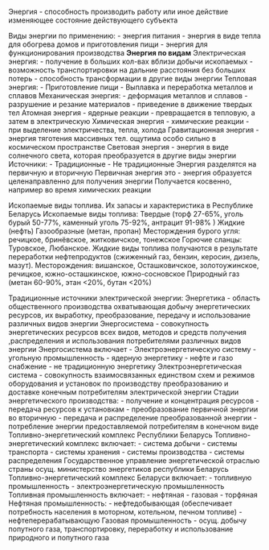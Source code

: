Энергия - способность производить работу или иное действие изменяющее состояние действующего субъекта

Виды энергии по применению:
	- энергия питания
	- энергия в виде тепла для обогрева домов и приготовления пищи
	- энергия для функционирования производства
**Энергия по видам**
	Электрическая энергия:
		- получение в больших кол-вах вблизи добычи ископаемых
		- возможность транспортировки на дальние расстояния без больших потерь
		- способность трансформации в другие виды энергии
	Тепловая энергия:
		- Приготовление пищи
		- Выплавка и переработка металлов и сплавов
	Механическая энергия:
		- деформация металлов и сплавов
		- разрушение и резание материалов
		- приведение в движение твердых тел
	Атомная энергия
		- ядерные реакции
		- превращается в тепловую, а затем в электрическую
	Химическая энергия
		- химические реакции
		- при выделение электричества, тепла, холода
	Гравитационная энергия - энергия тяготения массивных тел. ощутима особо сильно в космическом пространстве
	Световая энергия - энергия в виде солнечного света, которая преобразуется в другие виды энергии
Источники:
	- Традиционные
	- Не традиционные
Энергия разделятся на первичную и вторичную
Первичная энергия это - энергия образуется целенаправленно для получения энергии
Получается косвенно, например во время химических реакции

Ископаемые виды топлива. Их запасы и характеристика в Республике Беларусь
	Ископаемые виды топлива:
		Твердые (торф 27-65%, уголь бурый 50-77%, каменный уголь 75-92%, антрацит 91-98% )
		Жидкие (нефть)
		Газообразные (метан, пропан)
	Месторждения бурого угля: речицкое, бринёвское, житковичское, тонежское
	Горючие сланцы: Туровское, Любанское. 
	Жидкие виды топлива получаются в результате переработки нефтепродуктов (сжиженный газ, бензин, керосин, дизель, мазут). 
	Месторождения: вишанское, Осташковичское, золотоужинское, речицкое, южно-осташкинское, южно-сосновское
Природный газ (метан 60-90%, этан <20%, бутан <20%)

Традиционные источники электрической энергии:
	Энергетика - область общественного производства охватывающая добычу энергетических ресурсов, их выработку, преобразование, передачу и использование различных видов энергии 
	Энергосистема - совокупность энергетических ресурсов всех видов, методов и средств получения ,распределения и использования потребителями различных видов энергии
	Энергосистема включает
		- Электроэнергетическую систему
		- угольную промышленность
		- ядерную энергетику
		- нефте и газо снабжение
		- не традиционную энергетику
	Электроэнергетическая система - совокупность взаимосвязанных единством схем и режимов оборудования и установок по производству преобразованию и доставке конечным потребителям электрической энергии
	Стадии энергетического производства:
		- получение  и концентрация ресурсов
		- передача ресурсов к установкам
		- преобразование первичной энергии во вторичную
		- передача и распределение преобразованной энергии
		- потребление энергии предоставляемой потребителям в конечном виде
Топливно-энергетический комплекс Республики Беларусь
	Топливно-энергетический комплекс включает:
		- система добычи
		- системы транспорта 
		- системы хранения 
		- системы производства
		- системы распределения
	Государственное управление энергетической отраслью страны осущ. министерство энергетиков республики Беларусь
	Топливно-энергетический комплекс Беларуси включает:
		- топливную промышленность
		- электроэнергетическую промышленность
	Топливная промышленность включает:
		- нефтяная
		- газовая
		- торфяная
	Нефтяная промышленность:
		- нефтедобывающая (обеспечивает потребность населения в моторном, котельном, печном топливе)
		- нефтеперерабатывающую
	Газовая промышленность - осущ. добычу попутного газа, транспортировку, переработку и использование природного и попутного газа